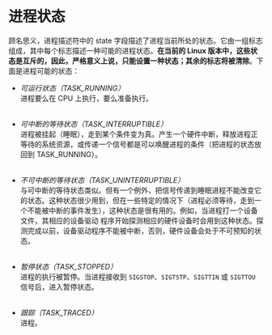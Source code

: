 # 进程状态

顾名思义，进程描述符中的 state 字段描述了进程当前所处的状态。它由一组标志组成，其中每个标志描述一种可能的进程状态。**在当前的 Linux 版本中，这些状态是互斥的，因此，严格意义上说，只能设置一种状态；其余的标志将被清除**。下面是进程可能的状态：

* *可运行状态（TASK_RUNNING）*  
进程要么在 CPU 上执行，要么准备执行。  
&emsp;

* *可中断的等待状态（TASK_INTERRUPTIBLE）*  
进程被挂起（睡眠），走到某个条件变为真。产生一个硬件中断，释放进程正等待的系统资源，或传递一个信号都是可以唤醒进程的条件（把进程的状态放回到 TASK_RUNNING）。  
&emsp;

* *不可中断的等待状态（TASK_UNINTERRUPTIBLE）*  
与可中断的等待状态类似。但有一个例外，把信号传递到睡眠进程不能改变它的状态。这种状态很少用到，但在一些特定的情况下（进程必须等待，走到一个不能被中断的事件发生），这种状态是很有用的。例如，当进程打一个设备文件，其相应的设备驱动 程序开始探测相应的硬件设备时会用到这种状态。探测完成以前，设备驱动程序不能被中断，否则，硬件设备会处于不可预知的状态。  
&emsp;

* *暂停状态（TASK_STOPPED）*  
进程的执行被暂停。当进程接收到 `SIGSTOP`、`SIGTSTP`、`SIGTTIN` 或 `SIGTTOU` 信号后，进入暂停状态。  
&emsp;

* *跟踪（TASK_TRACED）*  
进程。  
&emsp;
